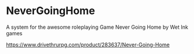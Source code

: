 # NeverGoingHome
A system for the awesome roleplaying Game Never Going Home by Wet Ink games

https://www.drivethrurpg.com/product/283637/Never-Going-Home
